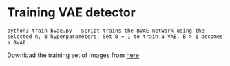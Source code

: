 # Training VAE detector


```
python3 train-bvae.py - Script trains the BVAE network using the selected n, B hyperparameters. Set B = 1 to train a VAE. B > 1 becomes a BVAE.
```
Download the training set of images from [here](https://vanderbilt365-my.sharepoint.com/:f:/g/personal/shreyas_ramakrishna_vanderbilt_edu/El_Ef-bWdgRFr_bm2WIjniEB3NBQo2LIv0tkB2m8oxrr9g?e=pUTBfg)

